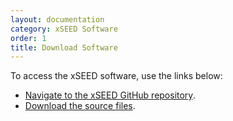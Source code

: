 ```yaml
---
layout: documentation
category: xSEED Software
order: 1
title: Download Software
---
```


To access the xSEED software, use the links below:

- [Navigate to the xSEED GitHub repository](https://github.com/iris-edu/xseed-utils).
- [Download the source files](https://github.com/iris-edu/xseed-utils/archive/master.zip).

